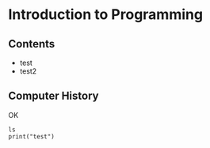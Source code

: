 # Introduction to Programming

## Contents
* test
* test2

## Computer History
OK

    ls
    print("test")
